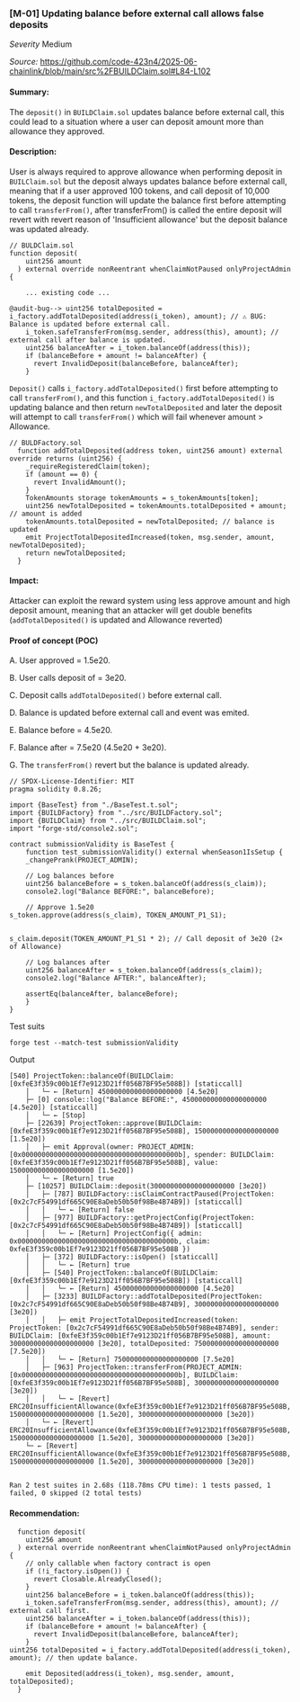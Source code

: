 ### [M-01] Updating balance before external call allows false deposits

_Severity_ Medium 

_Source:_ https://github.com/code-423n4/2025-06-chainlink/blob/main/src%2FBUILDClaim.sol#L84-L102

#### Summary:
The `deposit()` in `BUILDClaim.sol` updates balance before external call, this could lead to a situation where a user can deposit amount more than allowance they approved.

#### Description:
User is always required to approve allowance when performing deposit in `BUILClaim.sol` but the deposit always updates balance before external call, meaning that if a user approved 100 tokens, and call deposit of 10,000 tokens, the deposit function will update the balance first before attempting to call `transferFrom()`, after transferFrom() is called the entire deposit will revert with revert reason of 'Insufficient allowance' but the deposit balance was updated already.

```solidity
// BULDClaim.sol
function deposit(
    uint256 amount
  ) external override nonReentrant whenClaimNotPaused onlyProjectAdmin {

    ... existing code ...

@audit-bug--> uint256 totalDeposited = i_factory.addTotalDeposited(address(i_token), amount); // ⚠️ BUG: Balance is updated before external call.
    i_token.safeTransferFrom(msg.sender, address(this), amount); // external call after balance is updated.
    uint256 balanceAfter = i_token.balanceOf(address(this));
    if (balanceBefore + amount != balanceAfter) {
      revert InvalidDeposit(balanceBefore, balanceAfter);
    }
```

`Deposit()` calls `i_factory.addTotalDeposited()` first before attempting to call `transferFrom()`, and this function `i_factory.addTotalDeposited()` is updating balance and then return `newTotalDeposited` and later the deposit will attempt to call `transferFrom()` which will fail whenever amount > Allowance.

```solidity
// BULDFactory.sol
  function addTotalDeposited(address token, uint256 amount) external override returns (uint256) {
    _requireRegisteredClaim(token);
    if (amount == 0) {
      revert InvalidAmount();
    }
    TokenAmounts storage tokenAmounts = s_tokenAmounts[token];
    uint256 newTotalDeposited = tokenAmounts.totalDeposited + amount; // amount is added
    tokenAmounts.totalDeposited = newTotalDeposited; // balance is updated
    emit ProjectTotalDepositedIncreased(token, msg.sender, amount, newTotalDeposited);
    return newTotalDeposited;
  }
```

#### Impact:
Attacker can exploit the reward system using less approve amount and high deposit amount, meaning that an attacker will get double benefits (`addTotalDeposited()` is updated and Allowance reverted)

#### Proof of concept (POC)
A. User approved = 1.5e20.

B. User calls deposit of = 3e20.

C. Deposit calls `addTotalDeposited()` before external call.

D. Balance is updated before external call and event was emited.

E. Balance before = 4.5e20.

F. Balance after = 7.5e20 (4.5e20 + 3e20).

G. The `transferFrom()` revert but the balance is updated already.

```solidity
// SPDX-License-Identifier: MIT
pragma solidity 0.8.26;

import {BaseTest} from "./BaseTest.t.sol";
import {BUILDFactory} from "../src/BUILDFactory.sol";
import {BUILDClaim} from "../src/BUILDClaim.sol";
import "forge-std/console2.sol";

contract submissionValidity is BaseTest {
    function test_submissionValidity() external whenSeason1IsSetup {
    _changePrank(PROJECT_ADMIN);

    // Log balances before
    uint256 balanceBefore = s_token.balanceOf(address(s_claim));
    console2.log("Balance BEFORE:", balanceBefore);

    // Approve 1.5e20
s_token.approve(address(s_claim), TOKEN_AMOUNT_P1_S1);

  
s_claim.deposit(TOKEN_AMOUNT_P1_S1 * 2); // Call deposit of 3e20 (2× of Allowance)

    // Log balances after
    uint256 balanceAfter = s_token.balanceOf(address(s_claim));
    console2.log("Balance AFTER:", balanceAfter);

    assertEq(balanceAfter, balanceBefore);
    }
}
```

Test suits
```solidity
forge test --match-test submissionValidity
```


Output
```solidity
[540] ProjectToken::balanceOf(BUILDClaim: [0xfeE3f359c00b1Ef7e9123D21ff056B7BF95e508B]) [staticcall]
    │   └─ ← [Return] 450000000000000000000 [4.5e20]
    ├─ [0] console::log("Balance BEFORE:", 450000000000000000000 [4.5e20]) [staticcall]
    │   └─ ← [Stop]
    ├─ [22639] ProjectToken::approve(BUILDClaim: [0xfeE3f359c00b1Ef7e9123D21ff056B7BF95e508B], 150000000000000000000 [1.5e20])
    │   ├─ emit Approval(owner: PROJECT_ADMIN: [0x000000000000000000000000000000000000000b], spender: BUILDClaim: [0xfeE3f359c00b1Ef7e9123D21ff056B7BF95e508B], value: 150000000000000000000 [1.5e20])
    │   └─ ← [Return] true
    ├─ [10257] BUILDClaim::deposit(300000000000000000000 [3e20])
    │   ├─ [787] BUILDFactory::isClaimContractPaused(ProjectToken: [0x2c7cF54991df665C90E8aDeb50b50f98Be4B74B9]) [staticcall]
    │   │   └─ ← [Return] false
    │   ├─ [977] BUILDFactory::getProjectConfig(ProjectToken: [0x2c7cF54991df665C90E8aDeb50b50f98Be4B74B9]) [staticcall]
    │   │   └─ ← [Return] ProjectConfig({ admin: 0x000000000000000000000000000000000000000b, claim: 0xfeE3f359c00b1Ef7e9123D21ff056B7BF95e508B })
    │   ├─ [372] BUILDFactory::isOpen() [staticcall]
    │   │   └─ ← [Return] true
    │   ├─ [540] ProjectToken::balanceOf(BUILDClaim: [0xfeE3f359c00b1Ef7e9123D21ff056B7BF95e508B]) [staticcall]
    │   │   └─ ← [Return] 450000000000000000000 [4.5e20]
    │   ├─ [3233] BUILDFactory::addTotalDeposited(ProjectToken: [0x2c7cF54991df665C90E8aDeb50b50f98Be4B74B9], 300000000000000000000 [3e20])
    │   │   ├─ emit ProjectTotalDepositedIncreased(token: ProjectToken: [0x2c7cF54991df665C90E8aDeb50b50f98Be4B74B9], sender: BUILDClaim: [0xfeE3f359c00b1Ef7e9123D21ff056B7BF95e508B], amount: 300000000000000000000 [3e20], totalDeposited: 750000000000000000000 [7.5e20])
    │   │   └─ ← [Return] 750000000000000000000 [7.5e20]
    │   ├─ [963] ProjectToken::transferFrom(PROJECT_ADMIN: [0x000000000000000000000000000000000000000b], BUILDClaim: [0xfeE3f359c00b1Ef7e9123D21ff056B7BF95e508B], 300000000000000000000 [3e20])
    │   │   └─ ← [Revert] ERC20InsufficientAllowance(0xfeE3f359c00b1Ef7e9123D21ff056B7BF95e508B, 150000000000000000000 [1.5e20], 300000000000000000000 [3e20])
    │   └─ ← [Revert] ERC20InsufficientAllowance(0xfeE3f359c00b1Ef7e9123D21ff056B7BF95e508B, 150000000000000000000 [1.5e20], 300000000000000000000 [3e20])
    └─ ← [Revert] ERC20InsufficientAllowance(0xfeE3f359c00b1Ef7e9123D21ff056B7BF95e508B, 150000000000000000000 [1.5e20], 300000000000000000000 [3e20])


Ran 2 test suites in 2.68s (118.78ms CPU time): 1 tests passed, 1 failed, 0 skipped (2 total tests)
```

#### Recommendation:
```solidity
  function deposit(
    uint256 amount
  ) external override nonReentrant whenClaimNotPaused onlyProjectAdmin {
    // only callable when factory contract is open
    if (!i_factory.isOpen()) {
      revert Closable.AlreadyClosed();
    }
    uint256 balanceBefore = i_token.balanceOf(address(this));
    i_token.safeTransferFrom(msg.sender, address(this), amount); // external call first.
    uint256 balanceAfter = i_token.balanceOf(address(this));
    if (balanceBefore + amount != balanceAfter) {
      revert InvalidDeposit(balanceBefore, balanceAfter);
    }
uint256 totalDeposited = i_factory.addTotalDeposited(address(i_token), amount); // then update balance.

    emit Deposited(address(i_token), msg.sender, amount, totalDeposited);
  }

